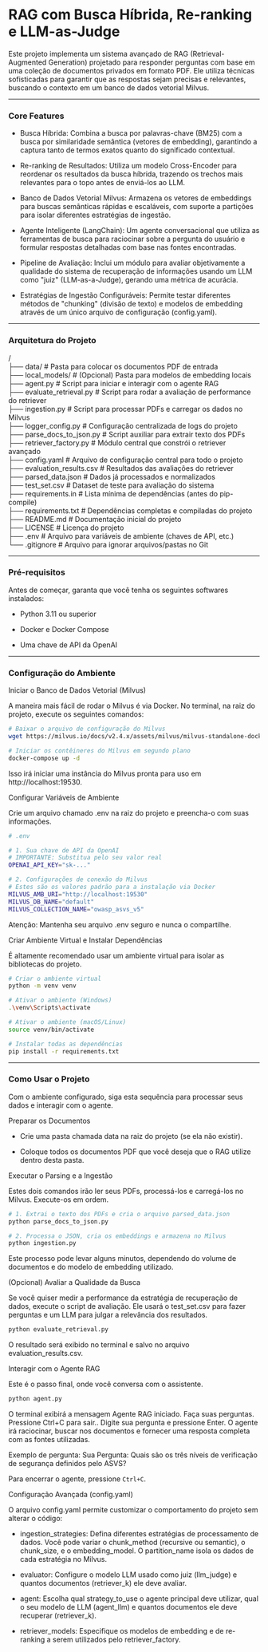 # RAG com Busca Híbrida, Re-ranking e LLM-as-Judge

Este projeto implementa um sistema avançado de RAG (Retrieval-Augmented Generation) projetado para responder perguntas com base em uma coleção de documentos privados em formato PDF. Ele utiliza técnicas sofisticadas para garantir que as respostas sejam precisas e relevantes, buscando o contexto em um banco de dados vetorial Milvus.

---

### Core Features
- Busca Híbrida: Combina a busca por palavras-chave (BM25) com a busca por similaridade semântica (vetores de embedding), garantindo a captura tanto de termos exatos quanto do significado contextual.

- Re-ranking de Resultados: Utiliza um modelo Cross-Encoder para reordenar os resultados da busca híbrida, trazendo os trechos mais relevantes para o topo antes de enviá-los ao LLM.

- Banco de Dados Vetorial Milvus: Armazena os vetores de embeddings para buscas semânticas rápidas e escaláveis, com suporte a partições para isolar diferentes estratégias de ingestão.

- Agente Inteligente (LangChain): Um agente conversacional que utiliza as ferramentas de busca para raciocinar sobre a pergunta do usuário e formular respostas detalhadas com base nas fontes encontradas.

- Pipeline de Avaliação: Inclui um módulo para avaliar objetivamente a qualidade do sistema de recuperação de informações usando um LLM como "juiz" (LLM-as-a-Judge), gerando uma métrica de acurácia.

- Estratégias de Ingestão Configuráveis: Permite testar diferentes métodos de "chunking" (divisão de texto) e modelos de embedding através de um único arquivo de configuração (config.yaml).

---

### Arquitetura do Projeto
/<br>
├── data/                     # Pasta para colocar os documentos PDF de entrada<br>
├── local_models/             # (Opcional) Pasta para modelos de embedding locais<br>
├── agent.py                  # Script para iniciar e interagir com o agente RAG<br>
├── evaluate_retrieval.py     # Script para rodar a avaliação de performance do retriever<br>
├── ingestion.py              # Script para processar PDFs e carregar os dados no Milvus<br>
├── logger_config.py          # Configuração centralizada de logs do projeto<br>
├── parse_docs_to_json.py     # Script auxiliar para extrair texto dos PDFs<br>
├── retriever_factory.py      # Módulo central que constrói o retriever avançado<br>
├── config.yaml               # Arquivo de configuração central para todo o projeto<br>
├── evaluation_results.csv    # Resultados das avaliações do retriever<br>
├── parsed_data.json          # Dados já processados e normalizados<br>
├── test_set.csv              # Dataset de teste para avaliação do sistema<br>
├── requirements.in           # Lista mínima de dependências (antes do pip-compile)<br>
├── requirements.txt          # Dependências completas e compiladas do projeto<br>
├── README.md                 # Documentação inicial do projeto<br>
├── LICENSE                   # Licença do projeto<br>
├── .env                      # Arquivo para variáveis de ambiente (chaves de API, etc.)<br>
└── .gitignore                # Arquivo para ignorar arquivos/pastas no Git


---

### Pré-requisitos
Antes de começar, garanta que você tenha os seguintes softwares instalados:

- Python 3.11 ou superior

- Docker e Docker Compose

- Uma chave de API da OpenAI

---

### Configuração do Ambiente

Iniciar o Banco de Dados Vetorial (Milvus)

A maneira mais fácil de rodar o Milvus é via Docker. No terminal, na raiz do projeto, execute os seguintes comandos:

```Bash
# Baixar o arquivo de configuração do Milvus
wget https://milvus.io/docs/v2.4.x/assets/milvus/milvus-standalone-docker-compose.yml -O docker-compose.yml

# Iniciar os contêineres do Milvus em segundo plano
docker-compose up -d
```

Isso irá iniciar uma instância do Milvus pronta para uso em http://localhost:19530.

Configurar Variáveis de Ambiente

Crie um arquivo chamado .env na raiz do projeto e preencha-o com suas informações.

```Bash
# .env

# 1. Sua chave de API da OpenAI
# IMPORTANTE: Substitua pelo seu valor real
OPENAI_API_KEY="sk-..."

# 2. Configurações de conexão do Milvus
# Estes são os valores padrão para a instalação via Docker
MILVUS_AMB_URI="http://localhost:19530"
MILVUS_DB_NAME="default"
MILVUS_COLLECTION_NAME="owasp_asvs_v5"
```
Atenção: Mantenha seu arquivo .env seguro e nunca o compartilhe.

Criar Ambiente Virtual e Instalar Dependências

É altamente recomendado usar um ambiente virtual para isolar as bibliotecas do projeto.

```Bash
# Criar o ambiente virtual
python -m venv venv

# Ativar o ambiente (Windows)
.\venv\Scripts\activate

# Ativar o ambiente (macOS/Linux)
source venv/bin/activate

# Instalar todas as dependências
pip install -r requirements.txt
```

---

### Como Usar o Projeto
Com o ambiente configurado, siga esta sequência para processar seus dados e interagir com o agente.

Preparar os Documentos

- Crie uma pasta chamada data na raiz do projeto (se ela não existir).

- Coloque todos os documentos PDF que você deseja que o RAG utilize dentro desta pasta.

Executar o Parsing e a Ingestão

Estes dois comandos irão ler seus PDFs, processá-los e carregá-los no Milvus. Execute-os em ordem.

```Bash
# 1. Extrai o texto dos PDFs e cria o arquivo parsed_data.json
python parse_docs_to_json.py

# 2. Processa o JSON, cria os embeddings e armazena no Milvus
python ingestion.py
```

Este processo pode levar alguns minutos, dependendo do volume de documentos e do modelo de embedding utilizado.

(Opcional) Avaliar a Qualidade da Busca

Se você quiser medir a performance da estratégia de recuperação de dados, execute o script de avaliação. Ele usará o test_set.csv para fazer perguntas e um LLM para julgar a relevância dos resultados.

```Bash
python evaluate_retrieval.py
```

O resultado será exibido no terminal e salvo no arquivo evaluation_results.csv.

Interagir com o Agente RAG

Este é o passo final, onde você conversa com o assistente.

```Bash
python agent.py
```

O terminal exibirá a mensagem Agente RAG iniciado. Faça suas perguntas. Pressione Ctrl+C para sair.. Digite sua pergunta e pressione Enter. O agente irá raciocinar, buscar nos documentos e fornecer uma resposta completa com as fontes utilizadas.

Exemplo de pergunta:
Sua Pergunta: Quais são os três níveis de verificação de segurança definidos pelo ASVS?

Para encerrar o agente, pressione ```Ctrl+C```.

Configuração Avançada (config.yaml)

O arquivo config.yaml permite customizar o comportamento do projeto sem alterar o código:

- ingestion_strategies: Defina diferentes estratégias de processamento de dados. Você pode variar o chunk_method (recursive ou semantic), o chunk_size, e o embedding_model. O partition_name isola os dados de cada estratégia no Milvus.

- evaluator: Configure o modelo LLM usado como juiz (llm_judge) e quantos documentos (retriever_k) ele deve avaliar.

- agent: Escolha qual strategy_to_use o agente principal deve utilizar, qual o seu modelo de LLM (agent_llm) e quantos documentos ele deve recuperar (retriever_k).

- retriever_models: Especifique os modelos de embedding e de re-ranking a serem utilizados pelo retriever_factory.